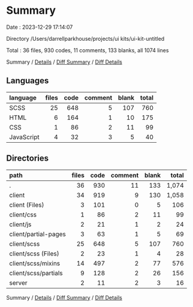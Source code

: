 # Summary

Date : 2023-12-29 17:14:07

Directory /Users/darrellparkhouse/projects/ui kits/ui-kit-untitled

Total : 36 files,  930 codes, 11 comments, 133 blanks, all 1074 lines

Summary / [Details](details.md) / [Diff Summary](diff.md) / [Diff Details](diff-details.md)

## Languages
| language | files | code | comment | blank | total |
| :--- | ---: | ---: | ---: | ---: | ---: |
| SCSS | 25 | 648 | 5 | 107 | 760 |
| HTML | 6 | 164 | 1 | 10 | 175 |
| CSS | 1 | 86 | 2 | 11 | 99 |
| JavaScript | 4 | 32 | 3 | 5 | 40 |

## Directories
| path | files | code | comment | blank | total |
| :--- | ---: | ---: | ---: | ---: | ---: |
| . | 36 | 930 | 11 | 133 | 1,074 |
| client | 34 | 919 | 9 | 130 | 1,058 |
| client (Files) | 3 | 101 | 0 | 5 | 106 |
| client/css | 1 | 86 | 2 | 11 | 99 |
| client/js | 2 | 21 | 1 | 2 | 24 |
| client/partial-pages | 3 | 63 | 1 | 5 | 69 |
| client/scss | 25 | 648 | 5 | 107 | 760 |
| client/scss (Files) | 2 | 23 | 1 | 4 | 28 |
| client/scss/mixins | 14 | 497 | 2 | 77 | 576 |
| client/scss/partials | 9 | 128 | 2 | 26 | 156 |
| server | 2 | 11 | 2 | 3 | 16 |

Summary / [Details](details.md) / [Diff Summary](diff.md) / [Diff Details](diff-details.md)
